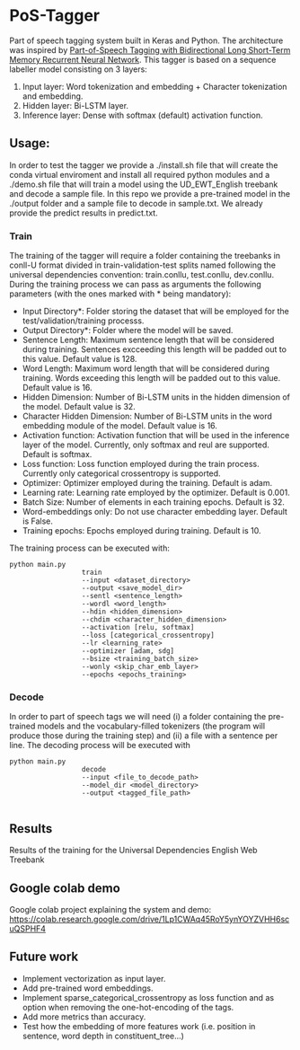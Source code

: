 # PoS-Tagger

Part of speech tagging system built in Keras and Python. The architecture was inspired by [Part-of-Speech Tagging with Bidirectional Long Short-Term Memory
Recurrent Neural Network](https://arxiv.org/pdf/1510.06168.pdf). This tagger is based on a sequence labeller model consisting on 3 layers:

1) Input layer: Word tokenization and embedding + Character tokenization and embedding.
2) Hidden layer: Bi-LSTM layer.
3) Inference layer: Dense with softmax (default) activation function.

## Usage:

In order to test the tagger we provide a ./install.sh file that will create the conda virtual enviroment and install all required python modules and a ./demo.sh file that will train a model using the UD_EWT_English treebank and decode a sample file. In this repo we provide a pre-trained model in the ./output folder and a sample file to decode in sample.txt. We already provide the predict results in predict.txt. 

### Train

The training of the tagger will require a folder containing the treebanks in conll-U format divided in train-validation-test splits named following the universal dependencies convention: train.conllu, test.conllu, dev.conllu. During the training process we can pass as arguments the following parameters (with the ones marked with * being mandatory):

- Input Directory*: Folder storing the dataset that will be employed for the test/validation/training processs.
- Output Directory*: Folder where the model will be saved.
- Sentence Length: Maximum sentence length that will be considered during training. Sentences excceeding this length will be padded out to this value. Default value is 128.
- Word Length: Maximum word length that will be considered during training. Words exceeding this length will be padded out to this value. Default value is 16.
- Hidden Dimension: Number of Bi-LSTM units in the hidden dimension of the model. Default value is 32.
- Character Hidden Dimension: Number of Bi-LSTM units in the word embedding module of the model. Default value is 16.
- Activation function: Activation function that will be used in the inference layer of the model. Currently, only softmax and reul are supported. Default is softmax.
- Loss function: Loss function employed during the train process. Currently only categorical crossentropy is supported. 
- Optimizer: Optimizer employed during the training. Default is adam.
- Learning rate: Learning rate employed by the optimizer. Default is 0.001.
- Batch Size: Number of elements in each training epochs. Default is 32.
- Word-embeddings only: Do not use character embedding layer. Default is False.
- Training epochs: Epochs employed during training. Default is 10.

The training process can be executed with:

````
python main.py 
                  train 
                  --input <dataset_directory> 
                  --output <save_model_dir> 
                  --sentl <sentence_length> 
                  --wordl <word_length> 
                  --hdin <hidden_dimension> 
                  --chdim <character_hidden_dimension> 
                  --activation [relu, softmax]
                  --loss [categorical_crossentropy]
                  --lr <learning_rate>
                  --optimizer [adam, sdg]
                  --bsize <training_batch_size>
                  --wonly <skip_char_emb_layer>
                  --epochs <epochs_training>
````

### Decode

In order to part of speech tags we will need (i) a folder containing the pre-trained models and the vocabulary-filled tokenizers (the program will produce those during the training step) and (ii) a file with a sentence per line. The decoding process will be executed with

````
python main.py
                  decode
                  --input <file_to_decode_path>
                  --model_dir <model_directory>
                  --output <tagged_file_path>
                  
````
## Results

Results of the training for the Universal Dependencies English Web Treebank

## Google colab demo

Google colab project explaining the system and demo:
https://colab.research.google.com/drive/1Lp1CWAq45RoY5ynYOYZVHH6scuQSPHF4

## Future work

- Implement vectorization as input layer.
- Add pre-trained word embeddings.
- Implement sparse_categorical_crossentropy as loss function and as option when removing the one-hot-encoding of the tags.
- Add more metrics than accuracy.
- Test how the embedding of more features work (i.e. position in sentence, word depth in constituent_tree...)
